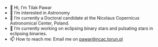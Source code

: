 - 👋 Hi, I’m Tilak Pawar
- 👀 I’m interested in Astronomy
- 🌱 I’m currently a Doctoral candidate at the Nicolaus Copernicus Astronomical Center, Poland.
- 💞️ I’m currently working on eclipsing binary stars and pulsating stars in eclipsing binaries.
- 📫 How to reach me: Email me on pawar@ncac.torun.pl

<!---
tilakpawar/tilakpawar is a ✨ special ✨ repository because its `README.md` (this file) appears on your GitHub profile.
You can click the Preview link to take a look at your changes.
--->
